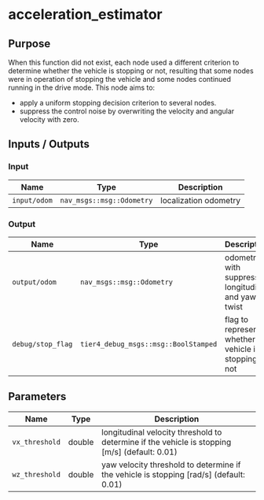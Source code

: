 # acceleration_estimator

## Purpose

When this function did not exist, each node used a different criterion to determine whether the vehicle is stopping or not, resulting that some nodes were in operation of stopping the vehicle and some nodes continued running in the drive mode.
This node aims to:

- apply a uniform stopping decision criterion to several nodes.
- suppress the control noise by overwriting the velocity and angular velocity with zero.

## Inputs / Outputs

### Input

| Name         | Type                      | Description           |
| ------------ | ------------------------- | --------------------- |
| `input/odom` | `nav_msgs::msg::Odometry` | localization odometry |

### Output

| Name              | Type                                 | Description                                              |
| ----------------- | ------------------------------------ | -------------------------------------------------------- |
| `output/odom`     | `nav_msgs::msg::Odometry`            | odometry with suppressed longitudinal and yaw twist      |
| `debug/stop_flag` | `tier4_debug_msgs::msg::BoolStamped` | flag to represent whether the vehicle is stopping or not |

## Parameters

| Name           | Type   | Description                                                                                   |
| -------------- | ------ | --------------------------------------------------------------------------------------------- |
| `vx_threshold` | double | longitudinal velocity threshold to determine if the vehicle is stopping [m/s] (default: 0.01) |
| `wz_threshold` | double | yaw velocity threshold to determine if the vehicle is stopping [rad/s] (default: 0.01)        |
